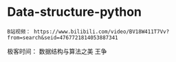 # Data-structure-python
    B站视频： https://www.bilibili.com/video/BV18W411T7Vv?from=search&seid=4767721814053887341  
极客时间： 数据结构与算法之美 王争
